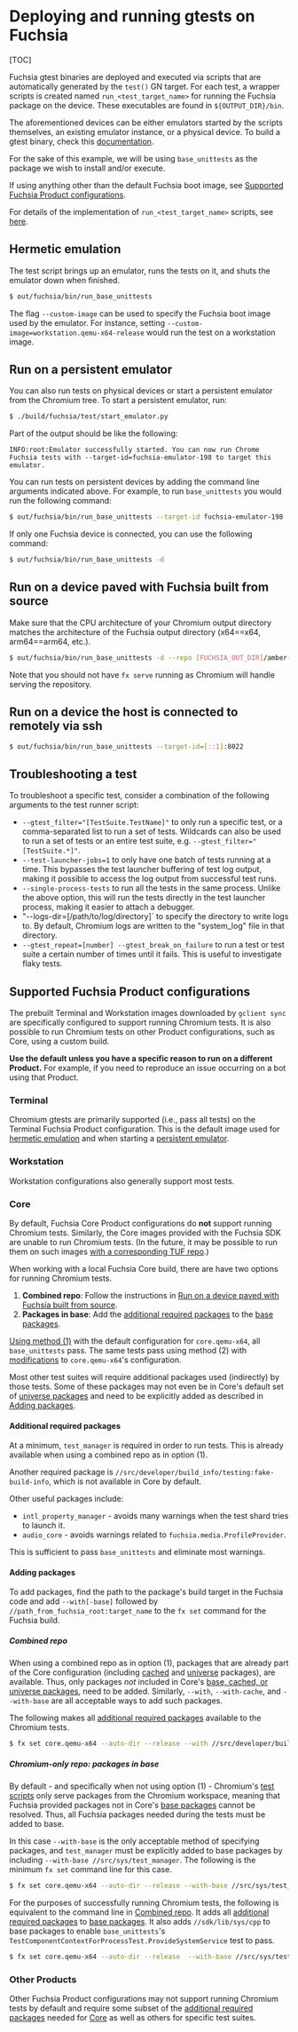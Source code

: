 # Deploying and running gtests on Fuchsia

[TOC]

Fuchsia gtest binaries are deployed and executed via scripts that are
automatically generated by the `test()` GN target. For each test, a wrapper
scripts is created named `run_<test_target_name>` for running the Fuchsia
package on the device. These executables are found in `${OUTPUT_DIR}/bin`.

The aforementioned devices can be either emulators started by the scripts
themselves, an existing emulator instance, or a physical device. To build a
gtest binary, check this [documentation](build_instructions.md).

For the sake of this example, we will be using `base_unittests` as the package
we wish to install and/or execute.

If using anything other than the default Fuchsia boot image, see
[Supported Fuchsia Product configurations](#supported-fuchsia-product-configurations).

For details of the implementation of `run_<test_target_name>` scripts, see
[here](test_scripts.md).

## Hermetic emulation

The test script brings up an emulator, runs the tests on it, and
shuts the emulator down when finished.
```bash
$ out/fuchsia/bin/run_base_unittests
```

The flag `--custom-image` can be used to specify the Fuchsia boot image used
by the emulator. For instance, setting
`--custom-image=workstation.qemu-x64-release` would run the test on a
workstation image.

## Run on a persistent emulator

You can also run tests on physical devices or start a persistent emulator
from the Chromium tree. To start a persistent emulator, run:

```bash
$ ./build/fuchsia/test/start_emulator.py
```

Part of the output should be like the following:

```
INFO:root:Emulator successfully started. You can now run Chrome Fuchsia tests with --target-id=fuchsia-emulator-198 to target this emulator.
```

You can run tests on persistent devices by adding the command line
arguments indicated above. For example, to run `base_unittests` you
would run the following command:

```bash
$ out/fuchsia/bin/run_base_unittests --target-id fuchsia-emulator-198
```

If only one Fuchsia device is connected, you can use the following command:

```bash
$ out/fuchsia/bin/run_base_unittests -d
```

## Run on a device paved with Fuchsia built from source

Make sure that the CPU architecture of your Chromium output directory matches
the architecture of the Fuchsia output directory (x64==x64, arm64==arm64, etc.).

```bash
$ out/fuchsia/bin/run_base_unittests -d --repo [FUCHSIA_OUT_DIR]/amber-files --no-repo-init
```

Note that you should not have `fx serve` running as Chromium will handle serving
the repository.

## Run on a device the host is connected to remotely via ssh

```bash
$ out/fuchsia/bin/run_base_unittests --target-id=[::1]:8022
```

## Troubleshooting a test

To troubleshoot a specific test, consider a combination of the following
arguments to the test runner script:

* `--gtest_filter="[TestSuite.TestName]"` to only run a specific test, or a
  comma-separated list to run a set of tests. Wildcards can also be used to run
  a set of tests or an entire test suite, e.g. `--gtest_filter="[TestSuite.*]"`.
* `--test-launcher-jobs=1` to only have one batch of tests running at a time.
  This bypasses the test launcher buffering of test log output, making it
  possible to access the log output from successful test runs.
* `--single-process-tests` to run all the tests in the same process. Unlike the
  above option, this will run the tests directly in the test launcher process,
  making it easier to attach a debugger.
* "--logs-dir=[/path/to/log/directory]` to specify the directory to write logs
  to. By default, Chromium logs are written to the "system_log" file in that
  directory.
* `--gtest_repeat=[number] --gtest_break_on_failure` to run a test or test suite
  a certain number of times until it fails. This is useful to investigate flaky
  tests.

## Supported Fuchsia Product configurations

The prebuilt Terminal and Workstation images downloaded by `gclient sync` are
specifically configured to support running Chromium tests. It is also possible
to run Chromium tests on other Product configurations, such as Core, using a
custom build.

**Use the default unless you have a specific reason to run on a different
Product.** For example, if you need to reproduce an issue occurring on a bot
using that Product.

### Terminal
Chromium gtests are primarily supported (i.e., pass all tests) on the Terminal
Fuchsia Product configuration. This is the default image used for
[hermetic emulation](#hermetic-emulation) and when starting a
[persistent emulator](#run-on-a-persistent-emulator).

### Workstation
Workstation configurations also generally support most tests.

### Core

By default, Fuchsia Core Product configurations do **not** support running
Chromium tests. Similarly, the Core images provided with the Fuchsia SDK are
unable to run Chromium tests. (In the future, it may be possible to run them
on such images [with a corresponding TUF repo](https://crbug.com/1033794).)

When working with a local Fuchsia Core build, there are have two options for
running Chromium tests.
1. **Combined repo**: Follow the instructions in
[Run on a device paved with Fuchsia built from source](#run-on-a-device-paved-with-fuchsia-built-from-source).
2. **Packages in base**: Add the
[additional required packages](#additional-required-packages) to the
[base packages](https://fuchsia.dev/fuchsia-src/concepts/packages/package?hl=en#base-packages).
<!-- Resolving needed packages before running the tests does not work. -->

[Using method (1)](#combined-repo) with the default configuration for
`core.qemu-x64`, all `base_unittests` pass.
The same tests pass using method (2) with
[modifications](#chromium-only-repo-packages-in-base) to `core.qemu-x64`'s
configuration.

Most other test suites will require additional packages used (indirectly) by
those tests. Some of these packages may not even be in Core's default set of
[universe packages](https://fuchsia.dev/fuchsia-src/concepts/packages/package?hl=en#universe-packages)
and need to be explicitly added as described in
[Adding packages](#adding-packages).

#### Additional required packages
At a minimum, `test_manager` is required in order to run tests. This is already
available when using a combined repo as in option (1).

<!-- TODO(crbug.com/1408597): Remove this paragraph when the packages for fakes
     are subpackaged with the tests.
-->
Another required package is
`//src/developer/build_info/testing:fake-build-info`, which is not available in
Core by default.

Other useful packages include:
* `intl_property_manager` - avoids many warnings when the test shard tries
  to launch it.
* `audio_core` - avoids warnings related to `fuchsia.media.ProfileProvider`.
  <!-- TODO(crbug.com/1365682): Replace `audio_core` with the appropriate
       Package name and path here and below, respectively, when switching to
       `fuchsia.scheduler.ProfileProvider`.
  -->

This is sufficient to pass `base_unittests` and eliminate most warnings.

#### Adding packages
To add packages, find the path to the package's build target in the Fuchsia code
and add `--with[-base]` followed by `//path_from_fuchsia_root:target_name` to
the `fx set` command for the Fuchsia build.

##### Combined repo

When using a combined repo as in option (1), packages that are already part of
the Core configuration (including
[cached](https://fuchsia.dev/fuchsia-src/concepts/packages/package?hl=en#cached-packages)
and
[universe](https://fuchsia.dev/fuchsia-src/concepts/packages/package?hl=en#universe-packages)
packages), are available. Thus, only packages _not_ included in Core's
[base, cached, or universe packages](https://fuchsia.dev/fuchsia-src/concepts/packages/package?hl=en#types_of_packages),
need to be added. Similarly, `--with`, `--with-cache`, and `--with-base` are all
acceptable ways to add such packages.

The following makes all
[additional required packages](#additional-required-packages) available to the
Chromium tests.
```bash
$ fx set core.qemu-x64 --auto-dir --release --with //src/developer/build_info/testing:fake-build-info --with //src/testing/fidl/intl_property_manager --with //src/media/audio/audio_core
```

##### Chromium-only repo: packages in base
By default - and specifically when not using option (1) - Chromium's
[test scripts](test_scripts.md) only serve packages from the Chromium workspace,
meaning that Fuchsia provided packages not in Core's
[base packages](https://fuchsia.dev/fuchsia-src/concepts/packages/package?hl=en#base-packages)
cannot be resolved. Thus, all Fuchsia packages needed during the tests must be
added to base.

In this case `--with-base` is the only acceptable method of specifying packages,
and `test_manager` must be explicitly added to base packages by including
`--with-base //src/sys/test_manager`. The following is the minimum `fx set`
command line for this case.
```bash
$ fx set core.qemu-x64 --auto-dir --release --with-base //src/sys/test_manager
```

For the purposes of successfully running Chromium tests, the following is
equivalent to the command line in [Combined repo](#combined-repo). It adds all
[additional required packages](#additional-required-packages) to
[base packages](https://fuchsia.dev/fuchsia-src/concepts/packages/package?hl=en#base-packages).
It also adds `//sdk/lib/sys/cpp` to base packages to enable `base_unittests`'s
`TestComponentContextForProcessTest.ProvideSystemService` test to pass.
```bash
$ fx set core.qemu-x64 --auto-dir --release  --with-base //src/sys/test_manager  --with-base //src/developer/build_info/testing:fake-build-info --with-base //src/testing/fidl/intl_property_manager --with-base //src/media/audio/audio_core --with-base //sdk/lib/sys/cpp
```

### Other Products
Other Fuchsia Product configurations may not support running Chromium tests by
default and require some subset of the
[additional required packages](#additional-required-packages) needed for
[Core](#core) as well as others for specific test suites.
